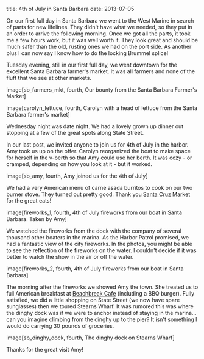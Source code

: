 title: 4th of July in Santa Barbara
date: 2013-07-05

On our first full day in Santa Barbara we went to the West Marine in search of
parts for new lifelines.  They didn't have what we needed, so they put
in an order to arrive the following morning.  Once we got all the parts, it
took me a few hours work, but it was well worth it. They look great and should
be much safer than the old, rusting ones we had on the port side. As another plus
I can now say I know how to do the locking Brummel splice!


Tuesday evening, still in our first full day, we went downtown for the
excellent Santa Barbara farmer's market.  It was all farmers and none of the
fluff that we see at other markets.

image[sb_farmers_mkt, fourth, Our bounty from the Santa Barbara Farmer's Market]

image[carolyn_lettuce, fourth, Carolyn with a head of lettuce from the Santa Barbara farmer's market]

Wednesday night was date night.  We had a lovely grown up dinner out stopping at a few of the great spots along State Street.


In our last post, we invited anyone to join us for 4th of July in the harbor.
Amy took us up on the offer.  Carolyn reorganized the boat to make space for
herself in the v-berth so that Amy could use her berth.  It was cozy - or
cramped, depending on how you look at it -  but it worked. 

image[sb_amy, fourth, Amy joined us for the 4th of July]

We had a very American menu of carne asada burritos to cook on our two burner
stove.  They turned out pretty good.  Thank you [Santa Cruz
Market](http://www.yelp.com/biz/santa-cruz-markets-inc-santa-barbara) for the
great eats!

image[fireworks_1, fourth, 4th of July fireworks from our boat in Santa Barbara. Taken by Amy]

We watched the fireworks from the dock with the company of several thousand
other boaters in the marina.  As the Harbor Patrol promised, we had a
fantastic view of the city fireworks.  In the photos, you might be able to see
the reflection of the fireworks on the water.  I couldn't decide if it was
better to watch the show in the air or off the water.

image[fireworks_2, fourth, 4th of July fireworks from our boat in Santa Barbara]

The morning after the fireworks we showed Amy the town.  She treated us to full
American breakfast at [Beachbreak
Cafe](http://www.yelp.com/biz/beachbreak-cafe-santa-barbara) (including a BBQ
burger).  Fully satisfied, we did a little shopping on State Street (we now have
spare sunglasses) then we toured Stearns Wharf. It was rumored this was where
the dinghy dock was if we were to anchor instead of staying in the marina...
can you imagine climbing from the dinghy up to the pier? It isn't something I 
would do carrying 30 pounds of groceries.

image[sb_dinghy_dock, fourth, The dinghy dock on Stearns Wharf]

Thanks for the great visit Amy!

